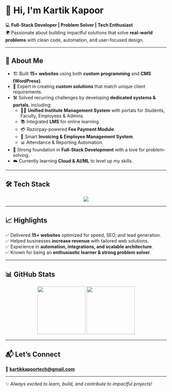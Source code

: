 # 👋 Hi, I'm Kartik Kapoor  

💻 **Full-Stack Developer | Problem Solver | Tech Enthusiast**  
🌍 Passionate about building impactful solutions that solve **real-world problems** with clean code, automation, and user-focused design.  

---

## 🚀 About Me  
- 🏗️ Built **15+ websites** using both **custom programming** and **CMS (WordPress)**.  
- 🎯 Expert in creating **custom solutions** that match unique client requirements.  
- 🛠️ Solved recurring challenges by developing **dedicated systems & portals**, including:  
  - 🧑‍🎓 **Unified Institute Management System** with portals for Students, Faculty, Employees & Admins.  
  - 📚 Integrated **LMS** for online learning.  
  - 💳 Razorpay-powered **Fee Payment Module**.  
  - 🧾 Smart **Invoicing & Employee Management System**.  
  - 📊 Attendance & Reporting Automation.  
- 🌟 Strong foundation in **Full-Stack Development** with a love for problem-solving.  
- ☁️ Currently learning **Cloud & AI/ML** to level up my skills.  

---

## 🛠️ Tech Stack  

<p align="center">  
  <img src="https://skillicons.dev/icons?i=html,css,js,php,python,mysql,wordpress,react,nodejs,git,github" />  
</p>  

---

## 📈 Highlights  
✅ Delivered **15+ websites** optimized for speed, SEO, and lead generation.  
✅ Helped businesses **increase revenue** with tailored web solutions.  
✅ Experience in **automation, integrations, and scalable architecture**.  
✅ Known for being an **enthusiastic learner & strong problem solver**.  

---

## 📊 GitHub Stats  

<p align="center">  
  <img src="https://github-readme-stats.vercel.app/api?username=kartikkapoortech&show_icons=true&theme=tokyonight" height="150" />  
<img src="https://github-readme-stats.vercel.app/api/top-langs/?username=kartikkapoortech&layout=compact&theme=tokyonight" height="150" />

</p>  

---

## 📬 Let’s Connect  

📧 **kartikkapoortech@gmail.com**  
 

---

✨ *Always excited to learn, build, and contribute to impactful projects!*  

